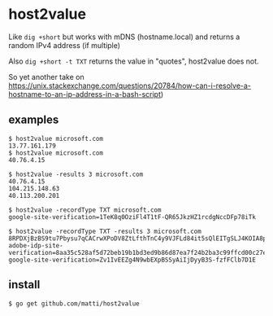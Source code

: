 # host2value

Like `dig +short` but works with mDNS (hostname.local) and returns a random IPv4 address (if multiple)

Also `dig +short -t TXT` returns the value in "quotes", host2value does not.

So yet another take on https://unix.stackexchange.com/questions/20784/how-can-i-resolve-a-hostname-to-an-ip-address-in-a-bash-script)

## examples

    $ host2value microsoft.com
    13.77.161.179
    $ host2value microsoft.com
    40.76.4.15

    $ host2value -results 3 microsoft.com
    40.76.4.15
    104.215.148.63
    40.113.200.201

    $ host2value -recordType TXT microsoft.com
    google-site-verification=1TeK8q0OziFl4T1tF-QR65JkzHZ1rcdgNccDFp78iTk

    $ host2value -recordType TXT -results 3 microsoft.com
    8RPDXjBzBS9tu7Pbysu7qCACrwXPoDV8ZtLfthTnC4y9VJFLd84it5sQlEITgSLJ4KOIA8pBZxmyvPujuUvhOg==
    adobe-idp-site-verification=8aa35c528af5d72beb19b1bd3ed9b86d87ea7f24b2ba3c99ffcd00c27e9d809c
    google-site-verification=Zv1IvEEZg4N9wbEXpBSSyAiIjDyyB3S-fzfFClb7D1E

## install

    $ go get github.com/matti/host2value
